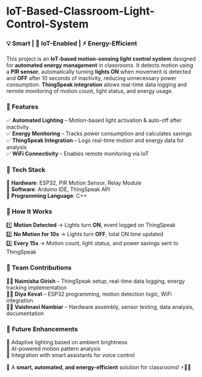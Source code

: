 # IoT-Based-Classroom-Light-Control-System

### 💡 Smart | 📡 IoT-Enabled | ⚡ Energy-Efficient  

This project is an **IoT-based motion-sensing light control system** designed for **automated energy management** in classrooms. It detects motion using a **PIR sensor**, automatically turning **lights ON** when movement is detected and **OFF** after 10 seconds of inactivity, reducing unnecessary power consumption. **ThingSpeak integration** allows real-time data logging and remote monitoring of motion count, light status, and energy usage.  

### 🔹 Features  
✅ **Automated Lighting** – Motion-based light activation & auto-off after inactivity  
✅ **Energy Monitoring** – Tracks power consumption and calculates savings  
✅ **ThingSpeak Integration** – Logs real-time motion and energy data for analysis  
✅ **WiFi Connectivity** – Enables remote monitoring via IoT  

### 🔹 Tech Stack  
🔹 **Hardware**: ESP32, PIR Motion Sensor, Relay Module  
🔹 **Software**: Arduino IDE, ThingSpeak API  
🔹 **Programming Language**: C++  

### 🔹 How It Works  
1️⃣ **Motion Detected** → Lights turn **ON**, event logged on ThingSpeak  
2️⃣ **No Motion for 10s** → Lights turn **OFF**, total ON time updated  
3️⃣ **Every 15s** → Motion count, light status, and power savings sent to ThingSpeak  

### 🔹 Team Contributions  
👩‍💻 **Naimisha Girish** – ThingSpeak setup, real-time data logging, energy tracking implementation  
👩‍💻 **Diya Kevat** – ESP32 programming, motion detection logic, WiFi integration  
👩‍💻 **Vaishnavi Nambiar** – Hardware assembly, sensor testing, data analysis, documentation  

### 🔹 Future Enhancements  
🚀 Adaptive lighting based on ambient brightness  
🚀 AI-powered motion pattern analysis  
🚀 Integration with smart assistants for voice control  

📌 A **smart, automated, and energy-efficient** solution for classrooms! ⚡📡💡
